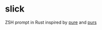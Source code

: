 # slick

ZSH prompt in Rust inspired by [pure](https://github.com/sindresorhus/pure) and [purs](https://github.com/xcambar/purs)
